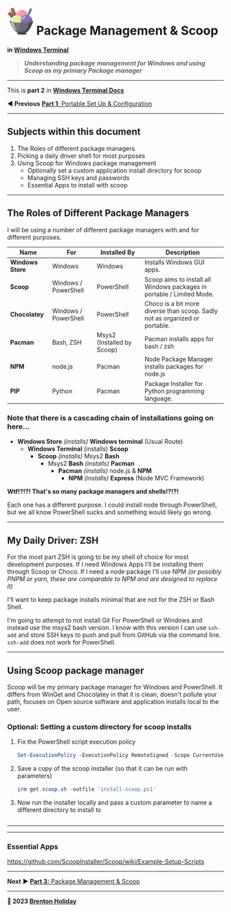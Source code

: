 # ![Scoop Icon](https://raw.githubusercontent.com/8rents/_/i/h1/scoop.png) Package Management & Scoop 

**in [Windows Terminal](../)**

>  ***Understanding package management for Windows and using Scoop as my primary Package manager***

---

This is **part 2** in [**Windows Terminal Docs**](../)

**◀ Previous** 
[**Part 1**: Portable Set Up & Configuration](../01-portable-setup-configs/)

---

## Subjects within this document

1. The Roles of different package managers
2. Picking a daily driver shell for most purposes
3. Using Scoop for Windows package management
   - Optionally set a custom application install directory for scoop
   - Managing SSH keys and passwords
   - Essential Apps to install with scoop

---

## The Roles of Different Package Managers

I will be using a number of different package managers with and for different purposes.

| Name              | For                  | Installed By               | Description                                                  |
| ----------------- | -------------------- | -------------------------- | ------------------------------------------------------------ |
| **Windows Store** | Windows              | Windows                    | Installs Windows GUI apps.                                   |
| **Scoop**         | Windows / PowerShell | PowerShell                 | Scoop aims to install all Windows packages in portable / Limited Mode. |
| **Chocolatey**    | Windows / PowerShell | PowerShell                 | Choco is a bit more diverse than scoop. Sadly not as organized or portable. |
| **Pacman**        | Bash, ZSH            | Msys2 (Installed by Scoop) | Pacman installs apps for bash / zsh                          |
| **NPM**           | node.js              | Pacman                     | Node Package Manager installs packages for node.js           |
| **PIP**           | Python               | Pacman                     | Package Installer for Python programming language.           |

### Note that there is a cascading chain of installations going on here...

- **Windows Store** *(installs)* **Windows terminal** (Usual Route)
  - **Windows Terminal** (installs) **Scoop**
    - **Scoop** *(installs)* Msys2 **Bash**
      - Msys2 **Bash** *(installs)* **Pacman**
        - **Pacman** *(installs)* node.js & **NPM**
          - **NPM** *(installs)* **Express** (Node MVC Framework) 

**Wtf!?!?!  That's so many package managers and shells!?!?!** 

Each one has a different purpose. I could install node through PowerShell, but we all know PowerShell sucks and something would likely go wrong.

---

## My Daily Driver: ZSH

For the most part ZSH is going to be my shell of choice for most development purposes. If I need Windows Apps I'll be installing them through Scoop or Choco. If I need a node package I'll use NPM  *(or possibly PNPM or yarn, these are comparable to NPM and are designed to replace it)*

I'll want to keep package installs minimal that are not for the ZSH or Bash Shell.

I'm going to attempt to not install Git For PowerShell or Windows and instead use the msys2 bash version. I know with this version I can use `ssh-add` and store SSH keys to push and pull from GitHub via the command line. `ssh-add` does not work for PowerShell.

---

## Using Scoop package manager

Scoop will be my primary package manager for Windows and PowerShell. It differs from WinGet and Chocolatey in that it is clean, doesn't pollute your path, focuses on Open source software and application installs local to the user.

### Optional: Setting a custom directory for scoop installs 

1. Fix the PowerShell script execution policy

   ```powershell
   Set-ExecutionPolicy -ExecutionPolicy RemoteSigned -Scope CurrentUser
   ```

2. Save a copy of the scoop installer (so that it can be run with parameters)

   ```powershell
   irm get.scoop.sh -outfile 'install-scoop.ps1'
   ```

3. Now run the installer locally and pass a custom parameter to name a different directory to install to

   ```
   
   ```

---



---

### Essential Apps

https://github.com/ScoopInstaller/Scoop/wiki/Example-Setup-Scripts

---

**Next** ▶
[**Part 3:** Package Management & Scoop ](../03-msys2-bash-zsh-shells/)

---

**🤍 2023 [Brenton Holiday](https://brenton.holiday)**
